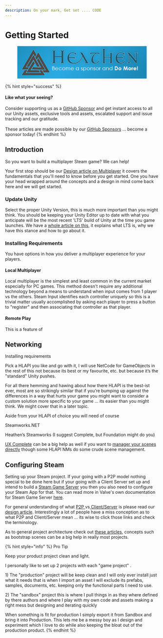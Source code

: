 ```yaml
---
description: On your mark, Get set .... CODE
---
```


# Getting Started

<figure><img src="../../../../../.gitbook/assets/512x128 Sponsor Banner.png" alt="Become a sponsor and Do More"><figcaption></figcaption></figure>

{% hint style="success" %}
#### Like what your seeing?

Consider supporting us as a [GitHub Sponsor](../../../../../company/become-a-sponsor.md) and get instant access to all our Unity assets, exclusive tools and assets, escalated support and issue tracking and our gratitude.\
\
These articles are made possible by our [GitHub Sponsors](https://github.com/sponsors/heathen-engineering) ... become a sponsor today!
{% endhint %}

## Introduction

So you want to build a multiplayer Steam game? We can help!

Your first stop should be our [Design article on Multiplayer](../../../../../company/concepts/design/multiplayer/) it covers the fundamentals that you'll need to know before you get started. One you have your head wrapped around the concepts and a design in mind come back here and we will get started.

### Update Unity

Select the proper Unity Version, this is much more important than you might think. You should be keeping your Unity Editor up to date with what you anticipate will be the most recent 'LTS' build of Unity at the time you game launches. We have a [whole article on this](../../../../../company/concepts/fundamentals/unity-release-version.md), it explains what LTS is, why we have this stance and how to go about it.

### Installing Requirements

You have options in how you deliver a multiplayer experience for your players.&#x20;

#### Local Multiplayer

Local multiplayer is the simplest and least common in the current market especially for PC games. This method doesn't require any additional technology beyond a means to understand when input comes from 1 player vs the others. Steam Input identifies each controller uniquely so this is a trivial matter usually accomplished by asking each player to press a button to "register" and then associating that controller as that player.

#### Remote Play

This is a feature of&#x20;

## Networking

Installing requirements

Pick a HLAPI you like and go with it, I will use NetCode for GameObjects in the rest of this not because its best or my favourite, etc. but because it’s the "standard" Unity pushes.

For all there hemming and hawing about how there HLAPI is the best-ist ever, most are so strikingly similar that if you’re bumping up against the differences in a way that hurts your game you might want to consider a custom solution more specific to your game … its easier than you might think. We might cover that in a later topic.

Aside from your HLAPI of choice you will need of course

Steamworks.NET

Heathen’s Steamworks (I suggest Complete, but Foundation might do you)

[UX Complete](../../../../ux/) can be a big help as well if you want to [manager your scenes directly](../../../../ux/components/scenes-manager.md) though some HLAPI NMs do some crude scene management.

## Configuring Steam

Setting up your Steam project. If your going with a P2P model nothing special to be done here but if your going with a Client Server set up and intend to build a [Steam Game Server](game-server-browser.md) you then you also need to configure your Steam App for that. You can read more in Valve's own documentation for Steam Game Server [here](https://partner.steamgames.com/doc/features/multiplayer/game\_servers).

For general understanding of what [P2P ](../../../../../company/concepts/design/multiplayer/#peer-to-peer-p2p)vs[ Client/Server](../../../../../company/concepts/design/multiplayer/#client-server) is please read our [design article](../../../../../company/concepts/design/multiplayer/). Interestingly a lot of people have a miss conception as to what P2P and Client/Server mean ... its wise to click those links and check the terminology.

As to general project architecture check out [these articles](../../../../../company/concepts/fundamentals/bootstrap-scene.md), concepts such as bootstrap scenes can be a big help in really most projects.

{% hint style="info" %}
Pro Tip

Keep your product project clean and light.



I personally like to set up 2 projects with each "game project" .

1\) The "production" project will be keep clean and I will only ever install just what it needs that is when I import an asset I will exclude its prefabs, samples, documents, etc. keeping only the functional parts I need to use.



2\) The "sandbox" project this is where I pull things in as they where defined by there authors and where I play with my own code and assets making a right mess but designing and iterating quickly



When something is fit for production I simply export it from Sandbox and bring it into Production. This lets me be a messy boy as I design and experiment which I love to do while also keeping the bloat out of the production product.
{% endhint %}
